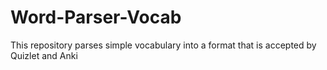 # Word-Parser-Vocab
This repository parses simple vocabulary into a format that is accepted by Quizlet and Anki
